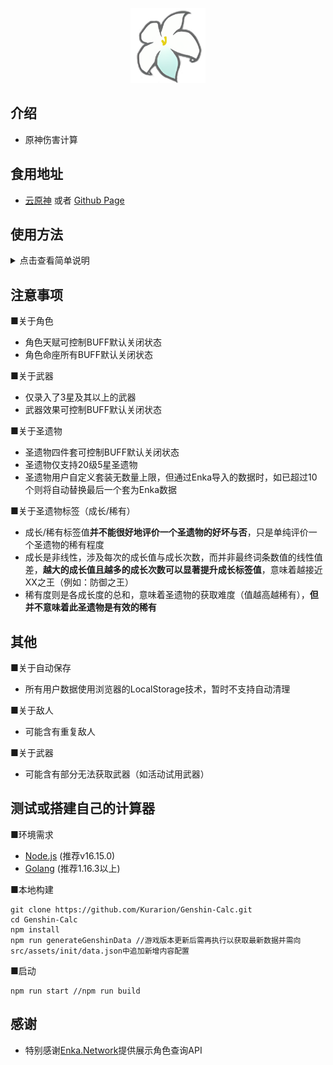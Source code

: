 
<p align="center">
    <img src="./logo-readme.png" height="120">
<p>


## 介绍

+ 原神伤害计算

## 食用地址

+ <a href="https://genshin-calc.sirokuma.cc/" target="_blank">云原神</a> 或者 <a href="https://kurarion.github.io/Genshin-Calc/" target="_blank">Github Page</a> 

## 使用方法

<details>
    <summary>点击查看简单说明</summary>
    <img src="./doc/example_ch_sim_1.png">
    <br>
    <img src="./doc/example_ch_sim_2.png">
</details>

## 注意事项

■关于角色 

+ 角色天赋可控制BUFF默认关闭状态
+ 角色命座所有BUFF默认关闭状态

■关于武器

+ 仅录入了3星及其以上的武器
+ 武器效果可控制BUFF默认关闭状态

■关于圣遗物

+ 圣遗物四件套可控制BUFF默认关闭状态
+ 圣遗物仅支持20级5星圣遗物
+ 圣遗物用户自定义套装无数量上限，但通过Enka导入的数据时，如已超过10个则将自动替换最后一个套为Enka数据

■关于圣遗物标签（成长/稀有）

+ 成长/稀有标签值**并不能很好地评价一个圣遗物的好坏与否**，只是单纯评价一个圣遗物的稀有程度
+ 成长是非线性，涉及每次的成长值与成长次数，而并非最终词条数值的线性值差，**越大的成长值且越多的成长次数可以显著提升成长标签值**，意味着越接近XX之王（例如：防御之王）
+ 稀有度则是各成长度的总和，意味着圣遗物的获取难度（值越高越稀有），**但并不意味着此圣遗物是有效的稀有**

## 其他

■关于自动保存

+ 所有用户数据使用浏览器的LocalStorage技术，暂时不支持自动清理

■关于敌人

+ 可能含有重复敌人

■关于武器

+ 可能含有部分无法获取武器（如活动试用武器）

## 测试或搭建自己的计算器

■环境需求

+ <a href="https://nodejs.org/en/download/" target="_blank">Node.js</a> (推荐v16.15.0)
+ <a href="https://go.dev/dl/" target="_blank">Golang</a> (推荐1.16.3以上)

■本地构建

```
git clone https://github.com/Kurarion/Genshin-Calc.git
cd Genshin-Calc
npm install
npm run generateGenshinData //游戏版本更新后需再执行以获取最新数据并需向src/assets/init/data.json中追加新增内容配置
```

■启动

```
npm run start //npm run build
```

## 感谢

+ 特别感谢<a href="https://github.com/EnkaNetwork/API-docs/" target="_blank">Enka.Network</a>提供展示角色查询API
